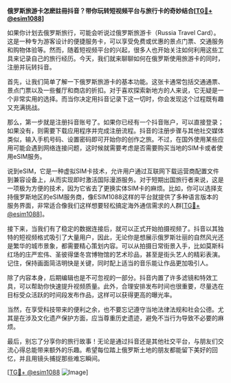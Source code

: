 **俄罗斯旅游卡怎麽註冊抖音？带你玩转短视频平台与旅行卡的奇妙结合[[TG💪+ @esim1088](https://t.me/s/esim1088)]**

如果你计划去俄罗斯旅行，可能会听说过俄罗斯旅游卡（Russia Travel Card）。这是一种专为游客设计的便捷服务卡，可以享受免费或优惠的景点门票、交通服务和购物体验等。然而，随着短视频平台的兴起，很多人也开始关注如何利用这些工具来记录自己的旅行经历。今天，我们就来聊聊如何在俄罗斯使用旅游卡的同时，注册并玩转抖音。

首先，让我们简单了解一下俄罗斯旅游卡的基本功能。这张卡通常包括交通通票、景点门票以及一些餐厅和商店的折扣。对于喜欢探索新地方的人来说，它无疑是一个非常实用的选择。而当你决定用抖音记录下这一切时，你会发现这个过程既有趣又充满挑战。

那么，第一步就是注册抖音账号了。如果你已经有一个抖音账户，可以直接登录；如果没有，则需要下载应用程序并完成注册流程。抖音的注册步骤与其他社交媒体类似，输入手机号码、设置密码即可开始你的创作之旅。不过，在国外使用某些应用可能会遇到网络连接问题，这时候就需要考虑是否需要购买当地的SIM卡或者使用eSIM服务。

说到eSIM，它是一种虚拟SIM卡技术，允许用户通过互联网下载运营商配置文件到兼容设备上，从而实现即时激活国际漫游服务。对于短期出国旅行者来说，这是一项极为方便的技术，因为它省去了更换实体SIM卡的麻烦。比如，你可以选择支持俄罗斯地区的eSIM服务商，像ESIM1088这样的平台就提供了多种语言版本的服务界面，非常适合像我们这样想要轻松搞定海外通信需求的人群[[TG💪+ @esim1088](https://t.me/s/esim1088)]。

接下来，当我们有了稳定的数据连接后，就可以正式开始拍摄视频了。抖音以其独特的短视频格式吸引了大量用户，因此，无论你是想展示俄罗斯壮丽的自然风光还是繁华的城市景象，都需要精心策划内容。可以从拍摄日常街景入手，比如莫斯科红场的庄严宏伟、圣彼得堡冬宫博物馆的艺术珍品，甚至是街头艺人的精彩表演。记住，保持画面简洁明快是关键，同时配上适当的音乐能让作品更加吸引人。

除了内容本身，后期编辑也是不可忽视的一部分。抖音内置了许多滤镜和特效工具，可以帮助你快速提升视频质量。此外，合理安排发布时间也很重要，尽量选在目标受众活跃的时间段发布作品，这样可以获得更高的曝光率。

当然，在享受科技带来的便利之余，也不要忘记遵守当地法律法规和社会公德。尤其是在涉及文化遗产保护方面，应当尊重历史遗迹，避免不当行为导致不必要的麻烦。

最后，别忘了分享你的旅行故事！无论是通过抖音还是其他社交平台，与朋友们交流心得总能带来额外的乐趣。希望每位踏上俄罗斯土地的朋友都能留下美好的回忆，并且用镜头捕捉那些难忘瞬间。

[[TG💪+ @esim1088](https://t.me/s/esim1088) ![Image](https://i.postimg.cc/4NQfJmqS/Snipaste-2025-05-13-00-14-12.png)]